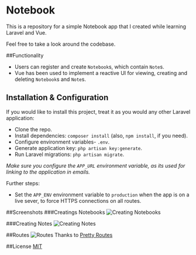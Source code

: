 # Notebook

This is a repository for a simple Notebook app that I created while learning Laravel and Vue.

Feel free to take a look around the codebase.

##Functionality
- Users can register and create ```Notebook```s, which contain ```Note```s.
- Vue has been used to implement a reactive UI for viewing, creating and deleting ```Notebook```s and ```Note```s.

## Installation & Configuration
If you would like to install this project, treat it as you would any other Laravel application:
- Clone the repo.
- Install dependencies: ```composer install``` (also, ```npm install```, if you need).
- Configure environment variables- ```.env```.
- Generate application key: ```php artisan key:generate```.
- Run Laravel migrations: ```php artisan migrate```.

*Make sure you configure the ```APP_URL``` environment variable, as its used for linking to the application in emails.*

Further steps:
- Set the ```APP_ENV``` environment variable to ```production``` when the app is on a live sever, to force HTTPS connections on all routes.

##Screenshots
###Creatings Notebooks
![Creating Notebooks](https://cloud.githubusercontent.com/assets/9494635/20865419/07f7a98a-ba61-11e6-88c6-66bc2f38074a.PNG)

###Creating Notes
![Creating Notes](https://cloud.githubusercontent.com/assets/9494635/20865417/07f28d74-ba61-11e6-9bd4-feb5df267a49.PNG)

##Routes
![Routes](https://cloud.githubusercontent.com/assets/9494635/21092565/1e5968d4-c09d-11e6-9cbd-5e99d90aa055.PNG)
Thanks to [Pretty Routes](https://github.com/garygreen/pretty-routes)

##License
[MIT](https://s3-ap-southeast-2.amazonaws.com/ashleymenhennett/LICENSE)
